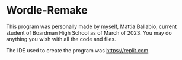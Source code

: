 # Wordle-Remake

This program was personally made by myself, Mattia Ballabio, current student of Boardman High School as of March of 2023.
You may do anything you wish with all the code and files.

The IDE used to create the program was https://replit.com
